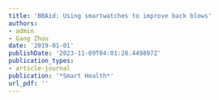 ```yaml
---
title: 'BBAid: Using smartwatches to improve back blows'
authors:
- admin
- Gang Zhou
date: '2019-01-01'
publishDate: '2023-11-09T04:01:28.449897Z'
publication_types:
- article-journal
publication: '*Smart Health*'
url_pdf: '' 
---
```

